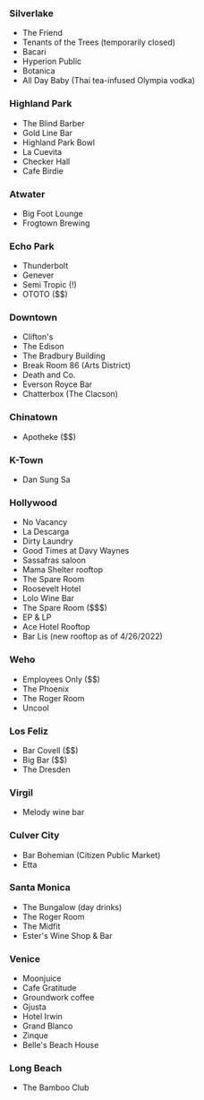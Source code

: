 ### Silverlake
* The Friend
* Tenants of the Trees (temporarily closed)
* Bacari
* Hyperion Public
* Botanica
* All Day Baby (Thai tea-infused Olympia vodka)

### Highland Park
* The Blind Barber
* Gold Line Bar
* Highland Park Bowl
* La Cuevita
* Checker Hall
* Cafe Birdie

### Atwater
* Big Foot Lounge
* Frogtown Brewing

### Echo Park
* Thunderbolt
* Genever
* Semi Tropic (!)
* OTOTO ($$)

### Downtown
* Clifton's
* The Edison
* The Bradbury Building
* Break Room 86
(Arts District)
* Death and Co.
* Everson Royce Bar
* Chatterbox (The Clacson)

### Chinatown
* Apotheke ($$)

### K-Town
* Dan Sung Sa

### Hollywood
* No Vacancy
* La Descarga
* Dirty Laundry
* Good Times at Davy Waynes
* Sassafras saloon
* Mama Shelter rooftop
* The Spare Room
* Roosevelt Hotel
* Lolo Wine Bar
* The Spare Room ($$$)
* EP & LP
* Ace Hotel Rooftop
* Bar Lis (new rooftop as of 4/26/2022)

### Weho
* Employees Only ($$)
* The Phoenix
* The Roger Room
* Uncool

### Los Feliz
* Bar Covell ($$)
* Big Bar ($$)
* The Dresden

### Virgil
* Melody wine bar

### Culver City
* Bar Bohemian (Citizen Public Market)
* Etta

### Santa Monica
* The Bungalow (day drinks)
* The Roger Room
* The Midfit
* Ester's Wine Shop & Bar


### Venice
* Moonjuice
* Cafe Gratitude
* Groundwork coffee
* Gjusta
* Hotel Irwin
* Grand Blanco
* Zinque
* Belle's Beach House

### Long Beach
* The Bamboo Club

